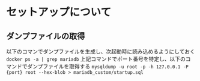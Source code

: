 # セットアップについて
## ダンプファイルの取得
以下のコマンでダンプファイルを生成し、次起動時に読み込めるようにしておく
``docker ps -a | grep mariadb``
上記コマンドでポート番号を特定し、以下のコマンドでダンプファイルを取得する
``mysqldump -u root -p -h 127.0.0.1 -P {port} root --hex-blob > mariadb_custom/startup.sql``
